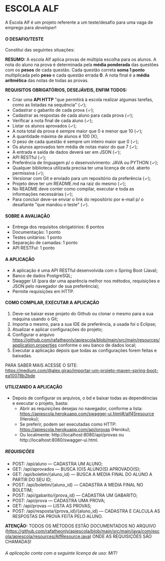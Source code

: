 # ESCOLA ALF

A Escola Alf é um projeto referente a um teste/desafio para uma vaga de emprego para *developer*!

#### O DESAFIO/TESTE

Constitui das seguintes situações:

**RESUMO:** A escola Alf aplica provas de múltipla escolha para os alunos. A nota do
aluno na prova é determinada pela **média ponderada** das questões com os
**pesos** de cada questão. Cada questão correta **soma 1 ponto** multiplicada pelo
**peso** e cada questão errada **0**. A nota final é a **média aritmética** das notas de
todas as provas. 

**REQUISITOS OBRIGATÓRIOS, DESEJÁVEIS, ENFIM TODOS:**

- Criar uma **API HTTP** "que permitirá à escola realizar algumas tarefas, como as listadas na sequência" (✓);
- Cadastrar o gabarito de cada prova (✓);
- Cadastrar as respostas de cada aluno para cada prova (✓);
- Verificar a nota final de cada aluno (✓);
- Listar os alunos aprovados (✓);
- A nota total da prova é sempre maior que 0 e menor que 10 (✓);
- A quantidade máxima de alunos é 100 (X);
- O peso de cada questão é sempre um inteiro maior que 0 (✓);
- Os alunos aprovados tem média de notas maior do que 7 (✓);
- A entrada e saída de dados deverá ser em JSON (✓);
- API RESTful (✓);
- Preferência de linguagem p/ o desenvolvimento: JAVA ou PYTHON (✓);
- Qualquer biblioteca utilizada precisa ter uma licença de cód. aberto permissiva (✓);
- Versionar com Git e enviado para um repositório da preferência (✓);
- Projeto deve ter um README.md na raiz do mesmo (✓);
- No README deve conter como compilar, executar e toda as informações necessárias (✓);
- Para concluir deve-se enviar o link do repositório por e-mail p/ o desafiante "que mandou o teste" (✓).

#### SOBRE A AVALIAÇÃO

- Entrega dos requisitos obrigatórios: 6 pontos
- Documentação: 1 ponto
- Testes unitários: 1 ponto 
- Separação de camadas: 1 ponto
- API RESTFul: 1 ponto

#### A APLICAÇÃO

- A aplicação é uma API RESTful desenvolvida com o Spring Boot (Java);
- Banco de dados PostgreSQL;
- Swagger UI (para dar uma aparência melhor nos métodos, requisições e JSON pelo navegador de sua preferência);
- Permite requisições em HTTP.

#### COMO COMPILAR, EXECUTAR A APLICAÇÃO

1. Deve-se baixar esse projeto do Github ou clonar o mesmo para a sua máquina usando o Git;
2. Importa o mesmo, para a sua IDE de preferência, a usada foi o Eclipse;
3. Atualizar e aplicar configurações do projeto;
4. Configurar o arquivo https://github.com/rafatheonly/apiescola/blob/main/src/main/resources/application.properties conforme o seu banco de dados local;
5. Executar a aplicação depois que todas as configurações forem feitas e baixadas.

PARA SABER MAIS ACESSE O SITE: https://medium.com/@alex.girao/importar-um-projeto-maven-spring-boot-ea10078b2bde

#### UTILIZANDO A APLICAÇÃO

- Depois de configurar os arquivos, o bd e baixar todas as dependências e executar o projeto, basta:
    - Abrir as requisições desejas no navegador, conforme a lista: https://apiescola.herokuapp.com/swagger-ui.html#/alf45resource (Heroku);
    - Se preferir, podem ser executadas como HTTP: https://apiescola.herokuapp.com/api/provas (Heroku);
    - Ou localmente: http://localhost:8080/api/provas ou http://localhost:8080/swagger-ui.html.

##### REQUISIÇÕES

- POST: /api/aluno — CADASTRA UM ALUNO;
- GET: /api/aprovados — BUSCA (O)S ALUNO(S) APROVADO(S);
- GET: /api/boletim/{aluno_id} — BUSCA A MEDIA FINAL DO ALUNO A PARTIR DO SEU ID;
- POST: /api/boletim/{aluno_id} — CADASTRA A MEDIA FINAL NO BOLETIM;
- POST: /api/gabarito/{prova_id} — CADASTRA UM GABARITO;
- POST: /api/prova — CADASTRA UMA PROVA;
- GET: /api/provas — LISTA AS PROVAS;
- POST: /api/resposta/{prova_id}/{aluno_id} — CADASTRA E CALCULA AS RESPOSTAS DA PROVA FEITA PELO ALUNO.

**ATENÇÃO:** TODOS OS MÉTODOS ESTÃO DOCUMENTADOS NO ARQUIVO (https://github.com/rafatheonly/apiescola/blob/main/src/main/java/com/escola/apiescola/resources/AlfResource.java) ONDE AS REQUISIÇÕES SÃO CHAMADAS! 

###### A aplicação conta com a seguinte licença de uso: MIT!

